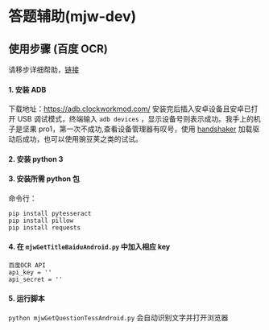 
# 答题辅助(mjw-dev)
## 使用步骤 (百度 OCR)

请移步详细帮助，[链接](/baiduApiVersion)

#### 1. 安装 ADB

下载地址：https://adb.clockworkmod.com/
安装完后插入安卓设备且安卓已打开 USB 调试模式，终端输入 `adb devices` ，显示设备号则表示成功。我手上的机子是坚果 pro1，第一次不成功,查看设备管理器有叹号，使用 [handshaker](https://www.smartisan.com/apps/handshaker) 加载驱动后成功，也可以使用豌豆荚之类的试试。
#### 2. 安装 python 3
#### 3. 安装所需 python 包

命令行：
```
pip install pytesseract
pip install pillow  
pip install requests

```
#### 4. 在 `mjwGetTitleBaiduAndroid.py` 中加入相应 key

```
百度OCR API
api_key = ''
api_secret = ''
```

#### 5. 运行脚本
`python mjwGetQuestionTessAndroid.py`
会自动识别文字并打开浏览器
